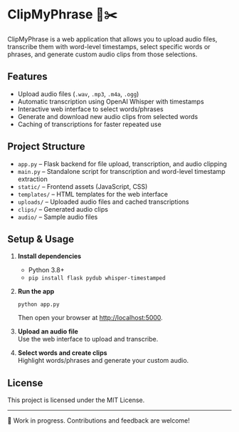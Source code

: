
# ClipMyPhrase 🎵✂️

ClipMyPhrase is a web application that allows you to upload audio files, transcribe them with word-level timestamps, select specific words or phrases, and generate custom audio clips from those selections.

## Features

- Upload audio files (`.wav`, `.mp3`, `.m4a`, `.ogg`)
- Automatic transcription using OpenAI Whisper with timestamps
- Interactive web interface to select words/phrases
- Generate and download new audio clips from selected words
- Caching of transcriptions for faster repeated use

## Project Structure

- `app.py` – Flask backend for file upload, transcription, and audio clipping
- `main.py` – Standalone script for transcription and word-level timestamp extraction
- `static/` – Frontend assets (JavaScript, CSS)
- `templates/` – HTML templates for the web interface
- `uploads/` – Uploaded audio files and cached transcriptions
- `clips/` – Generated audio clips
- `audio/` – Sample audio files

## Setup & Usage

1. **Install dependencies**  
	- Python 3.8+  
	- `pip install flask pydub whisper-timestamped`

2. **Run the app**  
	```
	python app.py
	```
	Then open your browser at [http://localhost:5000](http://localhost:5000).

3. **Upload an audio file**  
	Use the web interface to upload and transcribe.

4. **Select words and create clips**  
	Highlight words/phrases and generate your custom audio.

## License

This project is licensed under the MIT License.

---

🚀 Work in progress. Contributions and feedback are welcome!


